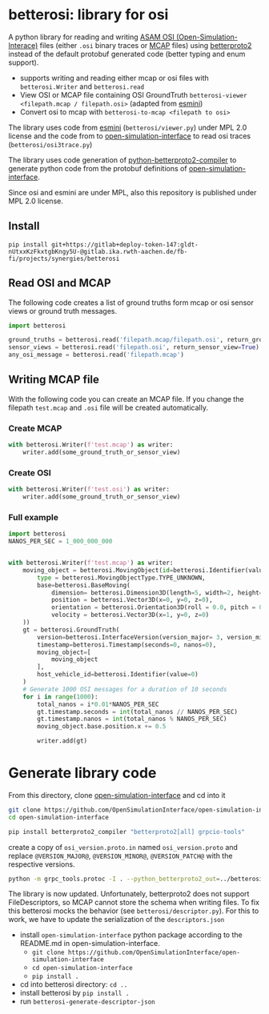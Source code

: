 # betterosi: library for osi

A python library for reading and writing [ASAM OSI (Open-Simulation-Interace)](https://github.com/OpenSimulationInterface/open-simulation-interface) files (either `.osi` binary traces or [MCAP](https://github.com/foxglove/mcap) files) using [betterproto2](https://github.com/betterproto/python-betterproto2) instead of the default protobuf generated code (better typing and enum support).

- supports writing and reading either mcap or osi files with `betterosi.Writer` and `betterosi.read`
- View OSI or MCAP file containing OSI GroundTruth `betterosi-viewer <filepath.mcap / filepath.osi>` (adapted from [esmini](https://github.com/esmini/esmini))
- Convert osi to mcap with `betterosi-to-mcap <filepath to osi>`

The library uses code from [esmini](https://github.com/esmini/esmini) (`betterosi/viewer.py`) under MPL 2.0 license and the code from to [open-simulation-interface](https://github.com/OpenSimulationInterface/open-simulation-interface) to read osi traces (`betterosi/osi3trace.py`)

The library uses code generation of [python-betterproto2-compiler](https://github.com/betterproto/python-betterproto2-compiler) to generate python code from the protobuf definitions of [open-simulation-interface](https://github.com/OpenSimulationInterface/open-simulation-interface).

Since osi and esmini are under MPL, also this repository is published under MPL 2.0 license.
## Install

`pip install git+https://gitlab+deploy-token-147:gldt-nUtxxKzFkxtgbKngy5U-@gitlab.ika.rwth-aachen.de/fb-fi/projects/synergies/betterosi`

## Read OSI and MCAP
The following code creates a list of ground truths form mcap or osi sensor views or ground truth messages.
```python
import betterosi

ground_truths = betterosi.read('filepath.mcap/filepath.osi', return_ground_truth=True)
sensor_views = betterosi.read('filepath.osi', return_sensor_view=True)
any_osi_message = betterosi.read('filepath.mcap')

```
## Writing MCAP file
With the following code you can create an MCAP file. If you change the filepath `test.mcap` and `.osi` file will be created automatically.

### Create MCAP

```python
with betterosi.Writer(f'test.mcap') as writer:
    writer.add(some_ground_truth_or_sensor_view)
```

### Create OSI
```python
with betterosi.Writer(f'test.osi') as writer:
    writer.add(some_ground_truth_or_sensor_view)
```

### Full example

```python
import betterosi
NANOS_PER_SEC = 1_000_000_000


with betterosi.Writer(f'test.mcap') as writer:
    moving_object = betterosi.MovingObject(id=betterosi.Identifier(value=42),
        type = betterosi.MovingObjectType.TYPE_UNKNOWN,
        base=betterosi.BaseMoving(
            dimension= betterosi.Dimension3D(length=5, width=2, height=1),
            position = betterosi.Vector3D(x=0, y=0, z=0),
            orientation = betterosi.Orientation3D(roll = 0.0, pitch = 0.0, yaw = 0.0),
            velocity = betterosi.Vector3D(x=1, y=0, z=0)
    ))
    gt = betterosi.GroundTruth(
        version=betterosi.InterfaceVersion(version_major= 3, version_minor=7, version_patch=0),
        timestamp=betterosi.Timestamp(seconds=0, nanos=0),
        moving_object=[
            moving_object
        ],
        host_vehicle_id=betterosi.Identifier(value=0)
    )
    # Generate 1000 OSI messages for a duration of 10 seconds
    for i in range(1000):
        total_nanos = i*0.01*NANOS_PER_SEC
        gt.timestamp.seconds = int(total_nanos // NANOS_PER_SEC)
        gt.timestamp.nanos = int(total_nanos % NANOS_PER_SEC)
        moving_object.base.position.x += 0.5

        writer.add(gt)
```


# Generate library code

From this directory, clone [open-simulation-interface](https://github.com/OpenSimulationInterface/open-simulation-interface) and cd into it
```bash
git clone https://github.com/OpenSimulationInterface/open-simulation-interface
cd open-simulation-interface
```

```bash
pip install betterproto2_compiler "betterproto2[all] grpcio-tools"
```

create a copy of `osi_version.proto.in` named `osi_version.proto` and replace `@VERSION_MAJOR@`, `@VERSION_MINOR@`, `@VERSION_PATCH@` with the respective versions.

```bash
python -m grpc_tools.protoc -I . --python_betterproto2_out=../betterosi/generated osi_common.proto osi_datarecording.proto osi_detectedlane.proto osi_detectedobject.proto osi_detectedoccupant.proto osi_detectedroadmarking.proto osi_detectedtrafficlight.proto osi_detectedtrafficsign.proto osi_environment.proto osi_featuredata.proto osi_groundtruth.proto osi_hostvehicledata.proto osi_lane.proto osi_logicaldetectiondata.proto osi_logicallane.proto osi_motionrequest.proto osi_object.proto osi_occupant.proto osi_referenceline.proto osi_roadmarking.proto osi_route.proto osi_sensordata.proto osi_sensorspecific.proto osi_sensorview.proto osi_sensorviewconfiguration.proto osi_streamingupdate.proto osi_trafficcommand.proto osi_trafficcommandupdate.proto osi_trafficlight.proto osi_trafficsign.proto osi_trafficupdate.proto osi_version.proto
```

The library is now updated. Unfortunately, betterproto2 does not support FileDescriptors, so MCAP cannot store the schema when writing files. To fix this betterosi mocks the behavior (see `betterosi/descriptor.py`). For this to work, we have to update the serialization of the `descriptors.json`
- install `open-simulation-interface` python package according to the README.md in open-simulation-interface.
    - `git clone https://github.com/OpenSimulationInterface/open-simulation-interface`
    - `cd open-simulation-interface`
    - `pip install .`
- cd into betterosi directory: `cd ..`
- install betterosi by `pip install .`
- run `betterosi-generate-descriptor-json`
